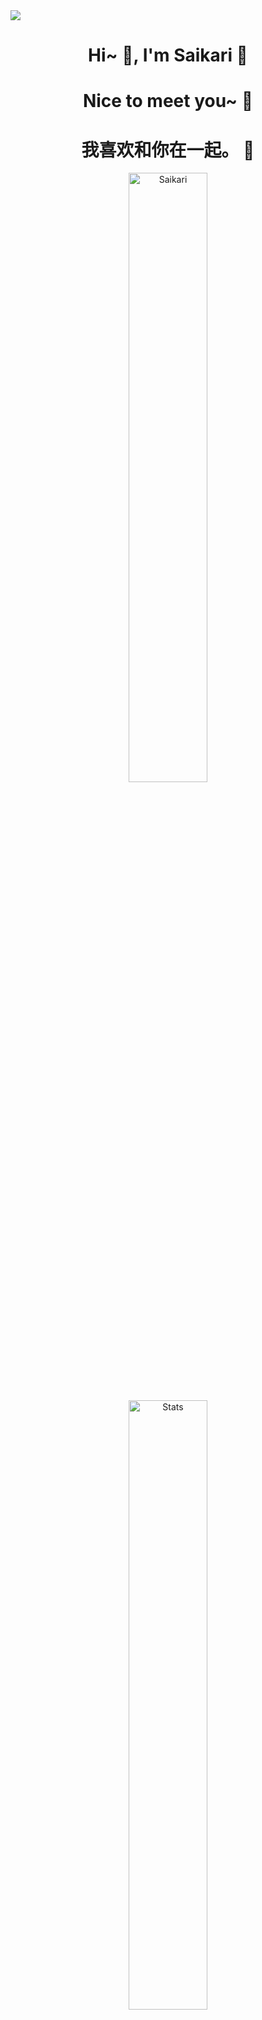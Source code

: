 <img align="center" src="https://capsule-render.vercel.app/api?type=Waving&amp;color=timeGradient&amp;height=200&amp;animation=fadeIn&amp;section=header&amp;text=%E8%B0%A2%E8%B0%A2%E6%82%A8%20%E7%90%B3%20🇨🇳&amp;fontSize=24" style="max-width: 100%;">
<h1 align="center">Hi~ 👋, I'm Saikari 📕 </h1>
<h1 align="center">Nice to meet you~ 📝</h1>
<h1 align="center"> 我喜欢和你在一起。 💞</h1>
<p align="center"> <img src="https://komarev.com/ghpvc/?username=Saikari&label=Profile%20views&color=F643D2&style=flat" alt="Saikari"  width=50%/> </p>

<p align="center"> <img alt="Stats" src="https://github-readme-stats.vercel.app/api?username=Saikari&count_private=true&show_icons=true&show_icons=true&theme=dracula" width=50% /> </p>
<p align="center"> <img alt="Stats2" src="https://github-readme-streak-stats.herokuapp.com/?user=Saikari&theme=dracula"  width=50%/> </p>
<p align="center"> <img alt="Languages" src="https://github-readme-stats.vercel.app/api/top-langs/?username=Saikari&layout=compact&langs_count=10&show_icons=true&theme=dracula" width=50% /> </p>



<p dir="auto" align="center">
    <kbd align-items="center">
        <img style="max-width: 100%;"  src="https://i.imgur.com/4O1DFeO.png">
        <img style="max-width: 100%;"  src="https://i.imgur.com/4O1DFeO.png">
     </kbd>
</p>

<p dir="auto" align="center">
    <kbd align-items="center">
    <img src="https://lanyard.cnrad.dev/api/994156394129403937?idleMessage=Possibly%20watching%20Shiro%20doing%20random%20things..." alt="Discord Status" data-canonical-src="" style="max-width: 100%;">
    <img src="https://lanyard.cnrad.dev/api/138037751369957376?idleMessage=Possibly%20teasing%20Saikari%20for%20no%20reason~" alt="Discord Status" data-canonical-src="" style="max-width: 100%;">
     </kbd>
</p>
